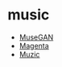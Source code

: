 # music

- [MuseGAN](https://github.com/salu133445/musegan)
- [Magenta](https://github.com/magenta/magenta)
- [Muzic](https://github.com/microsoft/muzic)
